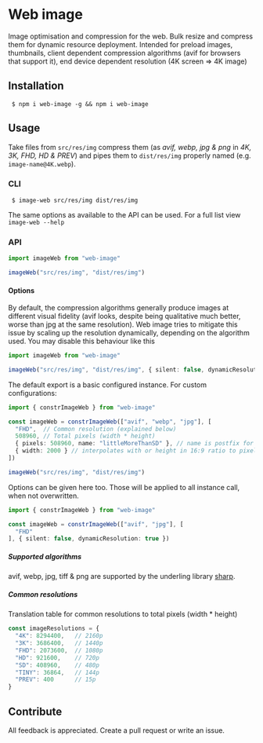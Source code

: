 # Web image

Image optimisation and compression for the web. Bulk resize and compress them for dynamic resource deployment. Intended for preload images, thumbnails, client dependent compression algorithms (avif for browsers that support it), end device dependent resolution (4K screen => 4K image)

## Installation

```shell
 $ npm i web-image -g && npm i web-image
```

## Usage

Take files from `src/res/img` compress them (as *avif, webp, jpg & png* in *4K, 3K, FHD, HD & PREV*) and pipes them to `dist/res/img` properly named (e.g. `image-name@4K.webp`).

### CLI

```shell
 $ image-web src/res/img dist/res/img
```

The same options as available to the API can be used. For a full list view `image-web --help`

### API

```ts
import imageWeb from "web-image"

imageWeb("src/res/img", "dist/res/img")
```

#### Options

By default, the compression algorithms generally produce images at different visual fidelity (avif looks, despite being qualitative much better, worse than jpg at the same resolution). Web image tries to mitigate this issue by scaling up the resolution dynamically, depending on the algorithm used. You may disable this behaviour like this

```ts
import imageWeb from "web-image"

imageWeb("src/res/img", "dist/res/img", { silent: false, dynamicResolution: true })
```

The default export is a basic configured instance. For custom configurations: 

```ts
import { constrImageWeb } from "web-image"

const imageWeb = constrImageWeb(["avif", "webp", "jpg"], [
  "FHD",  // Common resolution (explained below)
  508960, // Total pixels (width * height)
  { pixels: 508960, name: "littleMoreThanSD" }, // name is postfix for resolution (filename e.g. img@littleMoreThanSD.avif)
  { width: 2000 } // interpolates with or height in 16:9 ratio to pixels
])

imageWeb("src/res/img", "dist/res/img")
```

Options can be given here too. Those will be applied to all instance call, when not overwritten.

```ts
import { constrImageWeb } from "web-image"

const imageWeb = constrImageWeb(["avif", "jpg"], [
  "FHD"
], { silent: false, dynamicResolution: true })
```

##### Supported algorithms

avif, webp, jpg, tiff & png are supported by the underling library [sharp](https://www.npmjs.com/package/sharp).

##### Common resolutions

Translation table for common resolutions to total pixels (width * height)

```ts
const imageResolutions = {
  "4K": 8294400,   // 2160p
  "3K": 3686400,   // 1440p
  "FHD": 2073600,  // 1080p
  "HD": 921600,    // 720p
  "SD": 408960,    // 480p
  "TINY": 36864,   // 144p
  "PREV": 400      // 15p
}
```

## Contribute

All feedback is appreciated. Create a pull request or write an issue.
